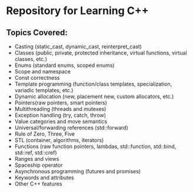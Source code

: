 # Repository for Learning C++

## Topics Covered:

- Casting (static_cast, dynamic_cast, reinterpret_cast)
- Classes (public, private, protected inheritance, virtual functions, virtual classes, etc.)
- Enums (standard enums, scoped enums)
- Scope and namespace
- Const correctness
- Template programming (function/class templates, specialization, variadic templates, etc.)
- Dynamic allocation (new, placement new, custom allocators, etc.)
- Pointers(raw pointers, smart pointers)
- Multithreading (threads and mutexes)
- Exception handling (try, catch, throw)
- Value categories and move semantics
- Universal/forwarding references (std::forward)
- Rule of Zero, Three, Five
- STL (container, algorithms, iterators)
- Functions (raw function pointers, lambdas, std::function, std::bind, std::ref, std::cref)
- Ranges and views
- Spaceship operator
- Asynchronous programming (futures and promises)
- Keywords and attributes
- Other C++ features